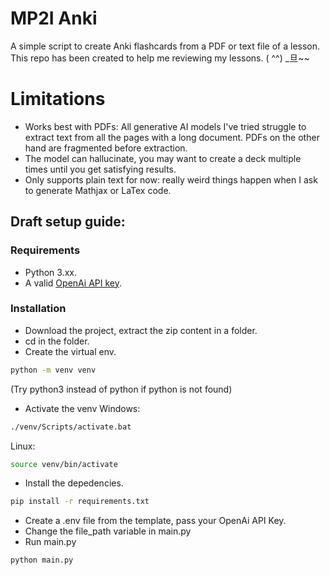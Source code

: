 # MP2I Anki

A simple script to create Anki flashcards from a PDF or text file of a lesson.  
This repo has been created to help me reviewing my lessons. ( ^^) \_旦~~

# Limitations

- Works best with PDFs: All generative AI models I've tried struggle to extract text from all the pages with a long document. PDFs on the other hand are fragmented before extraction.
- The model can hallucinate, you may want to create a deck multiple times until you get satisfying results.
- Only supports plain text for now: really weird things happen when I ask to generate Mathjax or LaTex code.

## Draft setup guide:

### Requirements

- Python 3.xx.
- A valid [OpenAi API key](https://platform.openai.com/api-keys).

### Installation

- Download the project, extract the zip content in a folder.
- cd in the folder.
- Create the virtual env.

```bash
python -m venv venv
```

(Try python3 instead of python if python is not found)

- Activate the venv
  Windows:

```bash
./venv/Scripts/activate.bat
```

Linux:

```bash
source venv/bin/activate
```

- Install the depedencies.

```bash
pip install -r requirements.txt
```

- Create a .env file from the template, pass your OpenAi API Key.
- Change the file_path variable in main.py
- Run main.py

```bash
python main.py
```
